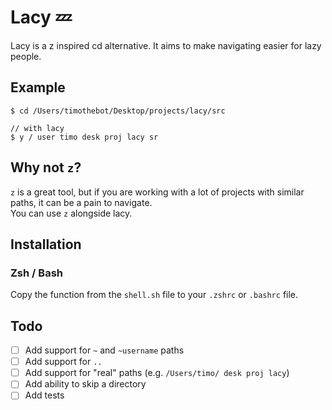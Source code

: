 # Lacy 💤

Lacy is a z inspired cd alternative. It aims to make navigating easier for lazy people.

## Example

```shell
$ cd /Users/timothebot/Desktop/projects/lacy/src

// with lacy
$ y / user timo desk proj lacy sr
```

## Why not `z`?

`z` is a great tool, but if you are working with a lot of projects with similar paths, it can be a pain to navigate.  
You can use `z` alongside lacy.

## Installation

### Zsh / Bash

Copy the function from the `shell.sh` file to your `.zshrc` or `.bashrc` file.

## Todo

- [ ] Add support for `~` and `~username` paths
- [ ] Add support for `..`
- [ ] Add support for "real" paths (e.g. `/Users/timo/ desk proj lacy`)
- [ ] Add ability to skip a directory
- [ ] Add tests
